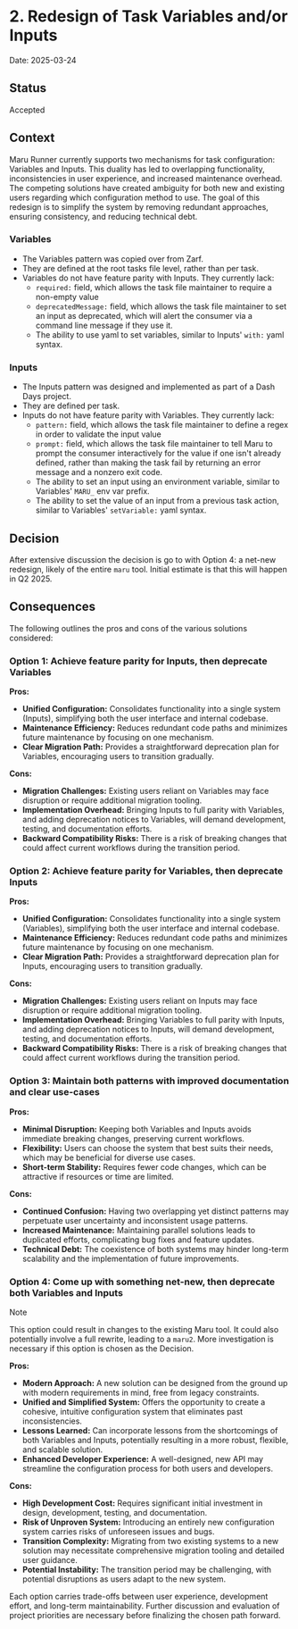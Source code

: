 # 2. Redesign of Task Variables and/or Inputs

Date: 2025-03-24

## Status

Accepted

## Context

Maru Runner currently supports two mechanisms for task configuration: Variables and Inputs. This duality has led to overlapping functionality, inconsistencies in user experience, and increased maintenance overhead. The competing solutions have created ambiguity for both new and existing users regarding which configuration method to use. The goal of this redesign is to simplify the system by removing redundant approaches, ensuring consistency, and reducing technical debt.

### Variables

- The Variables pattern was copied over from Zarf.
- They are defined at the root tasks file level, rather than per task.
- Variables do not have feature parity with Inputs. They currently lack:
    - `required:` field, which allows the task file maintainer to require a non-empty value
    - `deprecatedMessage:` field, which allows the task file maintainer to set an input as deprecated, which will alert the consumer via a command line message if they use it.
    - The ability to use yaml to set variables, similar to Inputs' `with:` yaml syntax.

### Inputs

- The Inputs pattern was designed and implemented as part of a Dash Days project.
- They are defined per task.
- Inputs do not have feature parity with Variables. They currently lack:
    - `pattern:` field, which allows the task file maintainer to define a regex in order to validate the input value
    - `prompt:` field, which allows the task file maintainer to tell Maru to prompt the consumer interactively for the value if one isn't already defined, rather than making the task fail by returning an error message and a nonzero exit code.
    - The ability to set an input using an environment variable, similar to Variables' `MARU_` env var prefix.
    - The ability to set the value of an input from a previous task action, similar to Variables' `setVariable:` yaml syntax.

## Decision

After extensive discussion the decision is go to with Option 4: a net-new redesign, likely of the entire `maru` tool. Initial estimate is that this will happen in Q2 2025.

## Consequences

The following outlines the pros and cons of the various solutions considered:

### Option 1: Achieve feature parity for Inputs, then deprecate Variables

**Pros:**
- **Unified Configuration:** Consolidates functionality into a single system (Inputs), simplifying both the user interface and internal codebase.
- **Maintenance Efficiency:** Reduces redundant code paths and minimizes future maintenance by focusing on one mechanism.
- **Clear Migration Path:** Provides a straightforward deprecation plan for Variables, encouraging users to transition gradually.

**Cons:**
- **Migration Challenges:** Existing users reliant on Variables may face disruption or require additional migration tooling.
- **Implementation Overhead:** Bringing Inputs to full parity with Variables, and adding deprecation notices to Variables, will demand development, testing, and documentation efforts.
- **Backward Compatibility Risks:** There is a risk of breaking changes that could affect current workflows during the transition period.

### Option 2: Achieve feature parity for Variables, then deprecate Inputs

**Pros:**
- **Unified Configuration:** Consolidates functionality into a single system (Variables), simplifying both the user interface and internal codebase.
- **Maintenance Efficiency:** Reduces redundant code paths and minimizes future maintenance by focusing on one mechanism.
- **Clear Migration Path:** Provides a straightforward deprecation plan for Inputs, encouraging users to transition gradually.

**Cons:**
- **Migration Challenges:** Existing users reliant on Inputs may face disruption or require additional migration tooling.
- **Implementation Overhead:** Bringing Variables to full parity with Inputs, and adding deprecation notices to Inputs, will demand development, testing, and documentation efforts.
- **Backward Compatibility Risks:** There is a risk of breaking changes that could affect current workflows during the transition period.


### Option 3: Maintain both patterns with improved documentation and clear use-cases

**Pros:**
- **Minimal Disruption:** Keeping both Variables and Inputs avoids immediate breaking changes, preserving current workflows.
- **Flexibility:** Users can choose the system that best suits their needs, which may be beneficial for diverse use cases.
- **Short-term Stability:** Requires fewer code changes, which can be attractive if resources or time are limited.

**Cons:**
- **Continued Confusion:** Having two overlapping yet distinct patterns may perpetuate user uncertainty and inconsistent usage patterns.
- **Increased Maintenance:** Maintaining parallel solutions leads to duplicated efforts, complicating bug fixes and feature updates.
- **Technical Debt:** The coexistence of both systems may hinder long-term scalability and the implementation of future improvements.

### Option 4: Come up with something net-new, then deprecate both Variables and Inputs

> [!NOTE]
> This option could result in changes to the existing Maru tool. It could also potentially involve a full rewrite, leading to a `maru2`. More investigation is necessary if this option is chosen as the Decision.

**Pros:**
- **Modern Approach:** A new solution can be designed from the ground up with modern requirements in mind, free from legacy constraints.
- **Unified and Simplified System:** Offers the opportunity to create a cohesive, intuitive configuration system that eliminates past inconsistencies.
- **Lessons Learned:** Can incorporate lessons from the shortcomings of both Variables and Inputs, potentially resulting in a more robust, flexible, and scalable solution.
- **Enhanced Developer Experience:** A well-designed, new API may streamline the configuration process for both users and developers.

**Cons:**
- **High Development Cost:** Requires significant initial investment in design, development, testing, and documentation.
- **Risk of Unproven System:** Introducing an entirely new configuration system carries risks of unforeseen issues and bugs.
- **Transition Complexity:** Migrating from two existing systems to a new solution may necessitate comprehensive migration tooling and detailed user guidance.
- **Potential Instability:** The transition period may be challenging, with potential disruptions as users adapt to the new system.

Each option carries trade-offs between user experience, development effort, and long-term maintainability. Further discussion and evaluation of project priorities are necessary before finalizing the chosen path forward.
